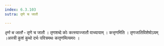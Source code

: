 ```yaml
---
index: 6.3.103
sutra: तृणे च जातौ

---
```

_तृणे च जातौ_ - तृणे च जातौ । तृणशब्दे कोः कत्स्याज्जातौ वाच्यायाम् । कत्तृणमिति । तृणजातिविशेषोऽयम् ।अस्त्री कुशं कुथो दर्भः पवित्रमथः कत्तृण॑मित्यमरः ।